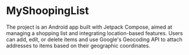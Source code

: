 # MyShoopingList
The project is an Android app built with Jetpack Compose, aimed at managing a shopping list and integrating location-based features. Users can add, edit, or delete items and use Google's Geocoding API to attach addresses to items based on their geographic coordinates.
